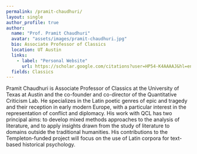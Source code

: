 ```yaml
---
permalink: /pramit-chaudhuri/
layout: single
author_profile: true
author:
  name: "Prof. Pramit Chaudhuri"
  avatar: "assets/images/pramit-chaudhuri.jpg"
  bio: Associate Professor of Classics
  location: UT Austin
  links:
    - label: "Personal Website"
      url: https://scholar.google.com/citations?user=HP54-K4AAAAJ&hl=en
  fields: Classics
---
```


Pramit Chaudhuri is Associate Professor of Classics at the University of Texas at Austin and the co-founder and co-director of the Quantitative Criticism Lab. He specializes in the Latin poetic genres of epic and tragedy and their reception in early modern Europe, with a particular interest in the representation of conflict and diplomacy. His work with QCL has two principal aims: to develop mixed methods approaches to the analysis of literature, and to apply insights drawn from the study of literature to domains outside the traditional humanities. His contributions to the Templeton-funded project will focus on the use of Latin corpora for text-based historical psychology.
